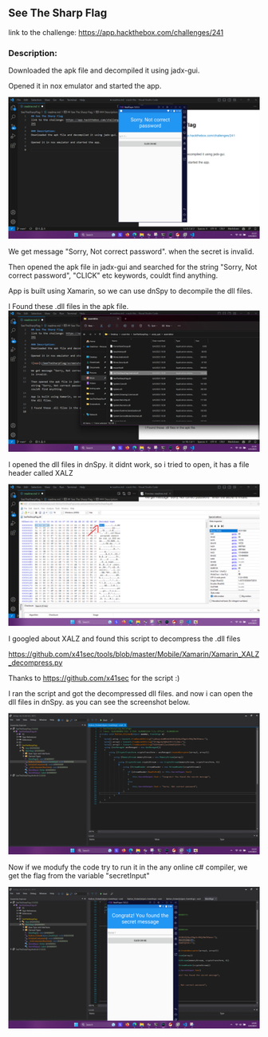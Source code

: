 ## See The Sharp Flag
link to the challenge: https://app.hackthebox.com/challenges/241 

### Description:
Downloaded the apk file and decompiled it using jadx-gui.

Opened it in nox emulator and started the app.

![app](/SeeTheSharpFlag/screenshots/Screenshot%20(25).png)

We get message "Sorry, Not correct password". when the secret is invalid.

Then opened the apk file in jadx-gui and searched for the string "Sorry, Not correct password", "CLICK" etc keywords, couldt find anything. 

App is built using Xamarin, so we can use dnSpy to decompile the dll files. 

I Found these .dll files in the apk file. 
![dll](/SeeTheSharpFlag/screenshots/Screenshot%20(26).png)

I opened the dll files in dnSpy. it didnt work, so i tried to open, it has a file header called XALZ

![dll](/SeeTheSharpFlag/screenshots/Screenshot%20(27).png)

I googled about XALZ and found this script to decompress the .dll files 

https://github.com/x41sec/tools/blob/master/Mobile/Xamarin/Xamarin_XALZ_decompress.py

Thanks to https://github.com/x41sec for the script :)

I ran the script and got the decompressed dll files.
and now i can open the dll files in dnSpy. as you can see the screenshot below.

![dll](/SeeTheSharpFlag/screenshots/Screenshot%20(28).png)

Now if we modufy the code try to run it in the any online c# compiler, we get the flag from the variable "secretInput"

![dll](/SeeTheSharpFlag/screenshots/Screenshot%20(29).png)